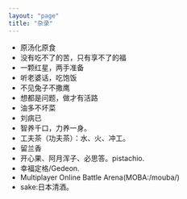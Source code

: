 ```yaml
---
layout: "page"
title: "杂录"
---
```

- 原汤化原食  
- 没有吃不了的苦，只有享不了的福  
- 一颗红星，两手准备  
- 听老婆话，吃饱饭  
- 不见兔子不撒鹰  
- 想都是问题，做才有活路  
- 油多不坏菜  
- 刘病已  
- 智养千口，力养一身。  
- 工夫茶（功夫茶）：水、火、冲工。
- 留兰香
- 开心果、阿月浑子、必思答。pistachio.
- 幸福定格/Gedeon.
- Multiplayer Online Battle Arena(MOBA:/mouba/)
- sake:日本清酒。  
